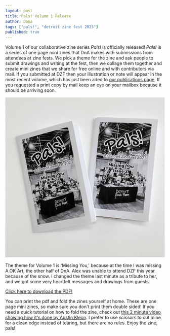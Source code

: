```yaml
---
layout: post
title: Pals! Volume 1 Release
author: Dana
tags: ["pals!", "detroit zine fest 2023"]
published: true
---
```


Volume 1 of our collaborative zine series *Pals!* is officially released! *Pals!* is a series of one page mini zines that DnA makes with submissions from attendees at zine fests. We pick a theme for the zine and ask people to submit drawings and writing at the fest, then we collage them together and create mini zines that we share for free online and with contributors via mail. If you submitted at DZF then your illustration or note will appear in the most recent volume, which has just been aded to [our publications page](https://www.dnaartists.net/dnapublications/pals-dna.html). If you requested a print copy by mail keep an eye on your mailbox because it should be arriving soon.

<a href="/assets/img/publications/pals-volume-1_1.png"><img src="/assets/img/publications/pals-volume-1_1.png" alt="A photo of two mini zines with 'Pals! Volume 1 At Detroit ZineFest 2023. Missing You, Issue 1' and 'Issue 2' written on the cover."></a>

The theme for Volume 1 is 'Missing You,' because at the time I was missing A.OK Art, the other half of DnA. Alex was unable to attend DZF this year because of the snow. I changed the theme last minute as a tribute to her, and we got some very heartfelt messages and drawings from guests.

<a href="/assets/downloads/pals_volume-1_dzf.pdf" title="click here to download the pdf">Click here to download the PDF!</a>

You can print the pdf and fold the zines yourself at home. These are one page mini zines, so make sure you don't print them double sided! If you need a quick tutorial on how to fold the zine, check out [this 2 minute video showing how it's done by Austin Kleon](https://www.youtube.com/watch?v=ab4O9SWNl9g). I prefer to use scissors to cut mine for a clean edge instead of tearing, but there are no rules. Enjoy the zine, pals!

<!--more-->
